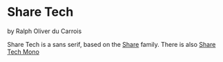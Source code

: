 # Share Tech
by Ralph Oliver du Carrois

Share Tech is a sans serif, based on the [Share](http://www.google.com/fonts/specimen/Share) family. 
There is also [Share Tech Mono](http://www.google.com/fonts/specimen/Share+Tech+Mono)